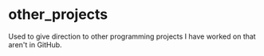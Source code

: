 # other_projects
Used to give direction to other programming projects I have worked on that aren't in GitHub.
